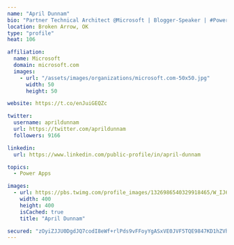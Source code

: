 ```yaml
---
name: "April Dunnam"
bio: "Partner Technical Architect @Microsoft | Blogger-Speaker | #PowerApps, #PowerAutomate, #Office365, #SharePoint | #WIT | #Karaoke Queen"
location: Broken Arrow, OK
type: "profile"
heat: 106

affiliation:
  name: Microsoft
  domain: microsoft.com
  images:
    - url: "/assets/images/organizations/microsoft.com-50x50.jpg"
      width: 50
      height: 50

website: https://t.co/enJuiGEQZc

twitter:
  username: aprildunnam
  url: https://twitter.com/aprildunnam
  followers: 9166

linkedin:
  url: https://www.linkedin.com/public-profile/in/april-dunnam

topics:
  - Power Apps

images:
  - url: https://pbs.twimg.com/profile_images/1326986540329918465/W_IJ6Ih2_400x400.jpg
    width: 400
    height: 400
    isCached: true
    title: "April Dunnam"

secured: "zOyiZJJU0DgdJQ7codI8eWf+rlPds9vFFoyYgASxVE0JVF5TQE9847KD1hZVh7J+tWTmufdUD/2PeWqRF9na3+mMFXDinUaeZkC+/Sn3iDsNoLRMTl+yWPaxoE9h0JdkB1up8i+N/4MhIRz6cASXwkFkGnOYgpn7FxKYfg2HXOzLukUXoE+6AkcOU7BircQAeJpTzTAAw5AKQH3s/UO56+c+uxnsu6LwPgIr84tVGpv+WCFyq1SfrLQ71Mvkw1X8vWtrpo7hCwr9nLN4jnEAkiNITNk8hlU5UtfkFnqkRy4LXdrV4bRRVtwLuNIoL95vQPuQFJn47ZyNmZXh5pP7TEX2MYiqDsw1OQtfUM1bA+KkBuAY4t0pyCEdIoMjyIk8SeNNXaBVoZ1YXRH/1nba+Hh6tAjSHxw8yYewzwvtRm8=;MMjUBsrWhRMOHsmWEqWVCw=="
---
```



